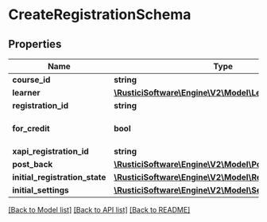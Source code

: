# CreateRegistrationSchema

## Properties
Name | Type | Description | Notes
------------ | ------------- | ------------- | -------------
**course_id** | **string** |  | 
**learner** | [**\RusticiSoftware\Engine\V2\Model\LearnerSchema**](LearnerSchema.md) |  | 
**registration_id** | **string** |  | 
**for_credit** | **bool** |  | [optional] [default to true]
**xapi_registration_id** | **string** |  | [optional] 
**post_back** | [**\RusticiSoftware\Engine\V2\Model\PostBackSchema**](PostBackSchema.md) |  | [optional] 
**initial_registration_state** | [**\RusticiSoftware\Engine\V2\Model\RegistrationSchema**](RegistrationSchema.md) |  | [optional] 
**initial_settings** | [**\RusticiSoftware\Engine\V2\Model\SettingsPostSchema**](SettingsPostSchema.md) |  | [optional] 

[[Back to Model list]](../README.md#documentation-for-models) [[Back to API list]](../README.md#documentation-for-api-endpoints) [[Back to README]](../README.md)


